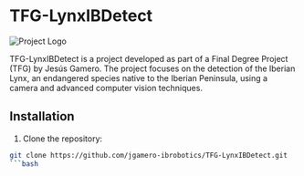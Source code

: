 # TFG-LynxIBDetect

![Project Logo](/path/to/logo.png)

TFG-LynxIBDetect is a project developed as part of a Final Degree Project (TFG) by Jesús Gamero. The project focuses on the detection of the Iberian Lynx, an endangered species native to the Iberian Peninsula, using a camera and advanced computer vision techniques.

## Installation

1. Clone the repository:

```bash
git clone https://github.com/jgamero-ibrobotics/TFG-LynxIBDetect.git 
```bash





